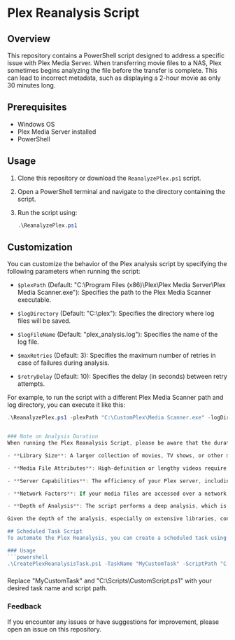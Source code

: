  # Plex Reanalysis Script

## Overview
This repository contains a PowerShell script designed to address a specific issue with Plex Media Server. When transferring movie files to a NAS, Plex sometimes begins analyzing the file before the transfer is complete. This can lead to incorrect metadata, such as displaying a 2-hour movie as only 30 minutes long.

## Prerequisites
- Windows OS
- Plex Media Server installed
- PowerShell

## Usage
1. Clone this repository or download the `ReanalyzePlex.ps1` script.
2. Open a PowerShell terminal and navigate to the directory containing the script.
3. Run the script using:

   ```powershell
   .\ReanalyzePlex.ps1


## Customization

You can customize the behavior of the Plex analysis script by specifying the following parameters when running the script:

- `$plexPath` (Default: "C:\Program Files (x86)\Plex\Plex Media Server\Plex Media Scanner.exe"): Specifies the path to the Plex Media Scanner executable.

- `$logDirectory` (Default: "C:\plex"): Specifies the directory where log files will be saved.

- `$logFileName` (Default: "plex_analysis.log"): Specifies the name of the log file.

- `$maxRetries` (Default: 3): Specifies the maximum number of retries in case of failures during analysis.

- `$retryDelay` (Default: 10): Specifies the delay (in seconds) between retry attempts.

For example, to run the script with a different Plex Media Scanner path and log directory, you can execute it like this:

```powershell
.\ReanalyzePlex.ps1 -plexPath "C:\CustomPlex\Media Scanner.exe" -logDirectory "D:\CustomLogs"


### Note on Analysis Duration
When running the Plex Reanalysis Script, please be aware that the duration can vary based on several factors:

- **Library Size**: A larger collection of movies, TV shows, or other media will naturally extend the analysis time.

- **Media File Attributes**: High-definition or lengthy videos require more time to analyze compared to shorter or lower-resolution clips.

- **Server Capabilities**: The efficiency of your Plex server, including CPU speed, storage read/write rates, and available RAM, can influence the speed of analysis.

- **Network Factors**: If your media files are accessed over a network, such as from a NAS, the speed and reliability of that network play a role in the analysis time.

- **Depth of Analysis**: The script performs a deep analysis, which is more comprehensive than a basic scan. This thorough examination of each file ensures accuracy but can be time-intensive.

Given the depth of the analysis, especially on extensive libraries, consider running the script during times when you don't need immediate access to your Plex server or during off-peak hours.

## Scheduled Task Script
To automate the Plex Reanalysis, you can create a scheduled task using the provided script `CreatePlexAnalysisTask.ps1`. This script allows you to schedule the reanalysis task to run daily at a specific time, such as 2 AM. Simply provide the desired task name and script path as parameters when executing the script.

### Usage
```powershell
.\CreatePlexReanalysisTask.ps1 -TaskName "MyCustomTask" -ScriptPath "C:\Scripts\CustomScript.ps1
```

###

Replace "MyCustomTask" and "C:\Scripts\CustomScript.ps1" with your desired task name and script path.

### Feedback
If you encounter any issues or have suggestions for improvement, please open an issue on this repository.

